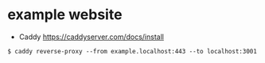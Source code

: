 # example website

- Caddy https://caddyserver.com/docs/install

```
$ caddy reverse-proxy --from example.localhost:443 --to localhost:3001
```
